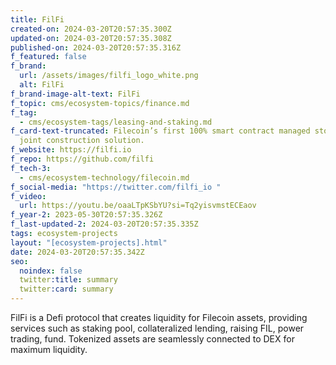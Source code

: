 ```yaml
---
title: FilFi
created-on: 2024-03-20T20:57:35.300Z
updated-on: 2024-03-20T20:57:35.308Z
published-on: 2024-03-20T20:57:35.316Z
f_featured: false
f_brand:
  url: /assets/images/filfi_logo_white.png
  alt: FilFi
f_brand-image-alt-text: FilFi
f_topic: cms/ecosystem-topics/finance.md
f_tag:
  - cms/ecosystem-tags/leasing-and-staking.md
f_card-text-truncated: Filecoin’s first 100% smart contract managed storage node
  joint construction solution.
f_website: https://filfi.io
f_repo: https://github.com/filfi
f_tech-3:
  - cms/ecosystem-technology/filecoin.md
f_social-media: "https://twitter.com/filfi_io "
f_video:
  url: https://youtu.be/oaaLTpKSbYU?si=Tq2yisvmstECEaov
f_year-2: 2023-05-30T20:57:35.326Z
f_last-updated-2: 2024-03-20T20:57:35.335Z
tags: ecosystem-projects
layout: "[ecosystem-projects].html"
date: 2024-03-20T20:57:35.342Z
seo:
  noindex: false
  twitter:title: summary
  twitter:card: summary
---
```

FilFi is a Defi protocol that creates liquidity for Filecoin assets, providing services such as staking pool, collateralized lending, raising FIL, power trading, fund. Tokenized assets are seamlessly connected to DEX for maximum liquidity.